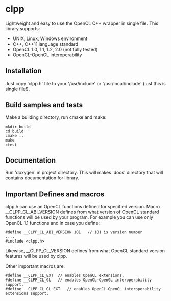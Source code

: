 # clpp
Lightweight and easy to use the OpenCL C++ wrapper in single file.
This library supports:

* UNIX, Linux, Windows environment
* C++, C++11 language standard
* OpenCL 1.0, 1.1, 1.2, 2.0 (not fully tested)
* OpenCL-OpenGL interoperability

## Installation

Just copy 'clpp.h' file to your '/usr/include' or '/usr/local/include'
(just this is single file!).

## Build samples and tests

Make a building directory, run cmake and make:

    mkdir build
    cd build
    cmake ..
    make
    ctest

## Documentation

Run 'doxygen' in project directory. This will makes 'docs' directory that will contains
documentation for library.

## Important Defines and macros

clpp.h can use an OpenCL functions defined for specified version. Macro \_\_CLPP\_CL\_ABI\_VERSION
defines from what version of OpenCL standard functions will be used by your program.
For example you can use only OpenCL 1.1 functions and in case you define:

    #define __CLPP_CL_ABI_VERSION 101   // 101 is version number
    ....
    #include <clpp.h>

Likewise, \_\_CLPP\_CL\_VERSION defines from what OpenCL standard version features will be used
by clpp.

Other important macros are:

    #define __CLPP_CL_EXT  // enables OpenCL extensions.
    #define __CLPP_CL_GL   // enables OpenCL-OpenGL interoperability support.
    #define __CLPP_CL_GL_EXT   // enables OpenCL-OpenGL interoperability extensions support.
